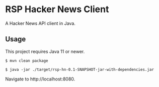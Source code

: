 # RSP Hacker News Client

A Hacker News API client in Java.

## Usage

This project requires Java 11 or newer.

```shell script
$ mvn clean package

$ java -jar ./target/rsp-hn-0.1-SNAPSHOT-jar-with-dependencies.jar
```

Navigate to http://localhost:8080.